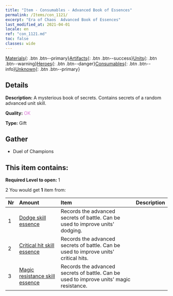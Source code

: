 ```yaml
---
title: "Item - Consumables - Advanced Book of Essences"
permalink: /Items/con_1121/
excerpt: "Era of Chaos  Advanced Book of Essences"
last_modified_at: 2021-04-01
locale: en
ref: "con_1121.md"
toc: false
classes: wide
---
```

 [Materials](/Items/){: .btn .btn--primary}[Artifacts](/Items/Artifacts/){: .btn .btn--success}[Units](/Items/Units/){: .btn .btn--warning}[Heroes](/Items/Heroes/){: .btn .btn--danger}[Consumables](/Items/Consumables/){: .btn .btn--info}[Unknown](/Items/Unknown/){: .btn .btn--primary}

## Details
 **Description:** A mysterious book of secrets. Contains secrets of a random advanced unit skill.

 **Quality:** <span style="color: #DA70D6">OK</span>

 **Type:** Gift

## Gather

*    Duel of Champions 

## This item contains:

 **Required Level to open:** 1

 2 You would get **1** item  from:

  | Nr | Amount |     Item    | Description |
  |:---|:-------|:------------|:-----------:|
  | 1 | [Dodge skill essence](/Items/con_1114/) | Records the advanced secrets of battle. Can be used to improve units' dodging. | 
  | 2 | [Critical hit skill essence](/Items/con_1115/) | Records the advanced secrets of battle. Can be used to improve units' critical hits. | 
  | 3 | [Magic resistance skill essence](/Items/con_1118/) | Records the advanced secrets of battle. Can be used to improve units' magic resistance. | 
